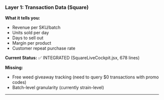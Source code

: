 ### **Layer 1: Transaction Data (Square)**

**What it tells you:**

- Revenue per SKU/batch
- Units sold per day
- Days to sell out
- Margin per product
- Customer repeat purchase rate

**Current Status:** ✅ INTEGRATED (SquareLiveCockpit.jsx, 678 lines)

**Missing:**

- Free weed giveaway tracking (need to query $0 transactions with promo codes)
- Batch-level granularity (currently strain-level)

---
